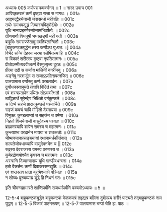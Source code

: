अध्यायः 005
कर्णपराक्रमवर्णनम् ॥ 1 ॥
नारद उवाच 	001  
आविष्कृतबलं कर्णं दृष्ट्वा राजा स मागधः ।	001a  
आह्वयद्द्वैरथेनाजौ जरासन्धो महीपतिः ॥	001c  
तयोः समभवद्युद्धं दिव्यास्त्रविदुषोर्द्वयोः ।	002a  
युधि नानाप्रहरणैरन्योन्यमभिवर्षतोः ॥	002c  
क्षीणबाणौ विधनुषौ भग्नखड्गौ महीं गतौ ।	003a  
बाहुभिः समसज्जेतामुभावतिबलान्वितौ ॥	003c  
[बाहुकण्टकयुद्धेन तस्य कर्णोऽथ युध्यतः ।]	004a  
विभेदं सन्धिं देहस्य जरया श्लेषितस्य हि ॥	004c  
स विकारं शरीरस्य दृष्ट्वा नृपतिरात्मनः ।	005a  
प्रीतोऽस्मीत्यब्रवीत्कर्णं वैरमुत्सृज्य दूरतः ॥	005c  
प्रीत्या ददौ स कर्णाय मालिनीं नगरीमनु ।	006a  
अङ्गेषु नरशार्दूल स राजाऽऽसीत्सपत्नजित् ॥	006c  
पालयामास वर्णांस्तु कर्णः परबलार्दनः ।	007a  
दुर्योधनस्यानुमते तवापि विदितं तथा ॥	007c  
एवं शस्त्रप्रतापेन प्रथितः सोऽभवत्क्षितौ ।	008a  
त्वद्धितार्थं सुरेन्द्रेण भिक्षितो वर्मकुण्डले ॥	008c  
स दिव्ये सहजे प्रादात्कुण्डले परमार्चिते ।	009a  
सहजं कवचं चापि मोहितो देवमायया ॥	009c  
विमुक्तः कुण्डलाभ्यां च सहजेन च वर्मणा ।	010a  
निहतो विजयेनाजौ वासुदेवस्य पश्यतः ॥	010c  
ब्राह्मणस्यापि शापेन रामस्य च महात्मनः ।	011a  
कुन्त्याश्च वरदानेन मायया च शतक्रतोः ॥	011c  
भीष्मावमानात्सङ्ख्यायां रथानामर्धकीर्तनात् ।	012a  
शल्यतेजोवधाच्चापि वासुदेवनयेन च ||	012c  
रुद्रस्य देवराजस्य यमस्य वरुणस्य च ।	013a  
कुबेरद्रोणयोश्चैव कृपस्य च महात्मनः ॥	013c  
अस्त्राणि दिव्यान्यादाय युधि गाण्डीवधन्वना ।	014a  
हतो वैकर्तनः कर्णो दिवाकरसमद्युतिः ॥	014c  
एवं शप्तस्तव भ्राता बहुभिश्चापि वञ्चितः ।	015a  
न शोच्यः पुरुषव्याघ्र युद्धे हि निधनं गतः ॥ 	015c  

इति श्रीमन्महाभारते शान्तिपर्वणि राजधर्मपर्वणि पञ्चमोऽध्यायः ॥ 5 ॥

12-5-4 बाहुकण्टकयुद्धेन बाहुकण्टकं केतकपत्रं तद्वद्यत्र बलिना दुर्बलस्य शरीरं पाट्यते तद्बाहुकण्टकं नाम युद्धम् ॥ 12-5-5 विकारं पाटनरूपम् ॥ 12-5-7 पालयामास चम्पां चेति झ. पाठः ॥
